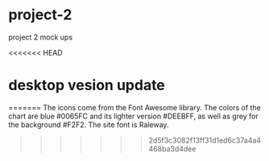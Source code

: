 # project-2
project 2 mock ups

<<<<<<< HEAD
# desktop vesion update
 

 
=======
The icons come from the Font Awesome library. The colors of the chart are blue #0065FC and its lighter version #DEEBFF, as well as grey for the background #F2F2.
The site font is Raleway.
>>>>>>> 2d5f3c3082f13ff31d1ed6c37a4a4468ba3d4dee
